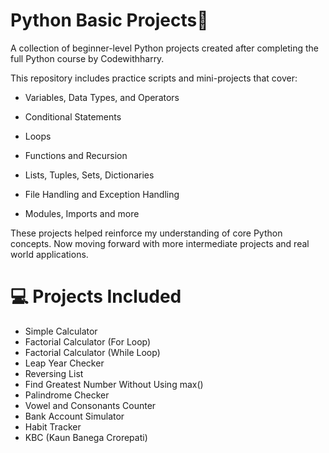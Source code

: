 # Python Basic Projects🐍

A collection of beginner-level Python projects created after completing the full Python course by Codewithharry.

This repository includes practice scripts and mini-projects that cover:

 - Variables, Data Types, and Operators
 
 - Conditional Statements
 
 - Loops
 
 - Functions and Recursion
 
 - Lists, Tuples, Sets, Dictionaries
 
 - File Handling and Exception Handling
 
 - Modules, Imports and more

These projects helped reinforce my understanding of core Python concepts.
Now moving forward with more intermediate projects and real world applications.


# 💻 Projects Included

 - Simple Calculator
 - Factorial Calculator (For Loop)
 - Factorial Calculator (While Loop)
 - Leap Year Checker
 - Reversing List
 - Find Greatest Number Without Using max()
 - Palindrome Checker
 - Vowel and Consonants Counter
 - Bank Account Simulator
 - Habit Tracker
 - KBC (Kaun Banega Crorepati)